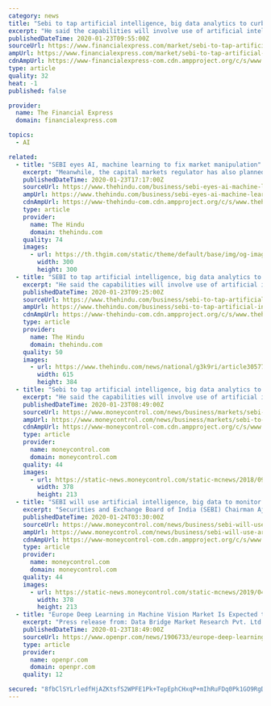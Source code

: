 ```yaml
---
category: news
title: "Sebi to tap artificial intelligence, big data analytics to curb market manipulations, says Chairman Ajay Tyagi"
excerpt: "He said the capabilities will involve use of artificial intelligence, machine learning, big data analytics and natural language processing tools to spot market manipulation. The new plan involves creating a “data lake” project to augment analytical capabilities, he said while speaking at the National Institute of Securities Markets at ..."
publishedDateTime: 2020-01-23T09:55:00Z
sourceUrl: https://www.financialexpress.com/market/sebi-to-tap-artificial-intelligence-big-data-analytics-to-curb-market-manipulations-says-chairman-ajay-tyagi/1832721/
ampUrl: https://www.financialexpress.com/market/sebi-to-tap-artificial-intelligence-big-data-analytics-to-curb-market-manipulations-says-chairman-ajay-tyagi/1832721/lite/
cdnAmpUrl: https://www-financialexpress-com.cdn.ampproject.org/c/s/www.financialexpress.com/market/sebi-to-tap-artificial-intelligence-big-data-analytics-to-curb-market-manipulations-says-chairman-ajay-tyagi/1832721/lite/
type: article
quality: 32
heat: -1
published: false

provider:
  name: The Financial Express
  domain: financialexpress.com

topics:
  - AI

related:
  - title: "SEBI eyes AI, machine learning to fix market manipulation"
    excerpt: "Meanwhile, the capital markets regulator has also planned a ‘data lake’ project using tools like machine learning, artificial intelligence and big data analysis among other things. Data lake refers to a repository of data that is stored in a very raw or unstructured manner. “Use of advanced technological tools such as artificial ..."
    publishedDateTime: 2020-01-23T17:17:00Z
    sourceUrl: https://www.thehindu.com/business/sebi-eyes-ai-machine-learning-to-fix-market-manipulation/article30636862.ece
    ampUrl: https://www.thehindu.com/business/sebi-eyes-ai-machine-learning-to-fix-market-manipulation/article30636862.ece/amp/
    cdnAmpUrl: https://www-thehindu-com.cdn.ampproject.org/c/s/www.thehindu.com/business/sebi-eyes-ai-machine-learning-to-fix-market-manipulation/article30636862.ece/amp/
    type: article
    provider:
      name: The Hindu
      domain: thehindu.com
    quality: 74
    images:
      - url: https://th.thgim.com/static/theme/default/base/img/og-image.jpg
        width: 300
        height: 300
  - title: "SEBI to tap artificial intelligence, big data analytics to curb market manipulations"
    excerpt: "He said the capabilities will involve use of artificial intelligence, machine learning, big data analytics and natural language processing tools to spot market manipulation. The new plan involves creating a “data lake” project to augment analytical capabilities, he said while speaking at the Speaking at the National Institute of Securities ..."
    publishedDateTime: 2020-01-23T09:25:00Z
    sourceUrl: https://www.thehindu.com/business/sebi-to-tap-artificial-intelligence-big-data-analytics-to-curb-market-manipulations/article30633040.ece
    ampUrl: https://www.thehindu.com/business/sebi-to-tap-artificial-intelligence-big-data-analytics-to-curb-market-manipulations/article30633040.ece/amp/
    cdnAmpUrl: https://www-thehindu-com.cdn.ampproject.org/c/s/www.thehindu.com/business/sebi-to-tap-artificial-intelligence-big-data-analytics-to-curb-market-manipulations/article30633040.ece/amp/
    type: article
    provider:
      name: The Hindu
      domain: thehindu.com
    quality: 50
    images:
      - url: https://www.thehindu.com/news/national/g3k9ri/article30577966.ece/ALTERNATES/LANDSCAPE_615/16THSEBI
        width: 615
        height: 384
  - title: "Sebi to tap artificial intelligence, big data analytics to curb market manipulations: Ajay Tyagi"
    excerpt: "He said the capabilities will involve use of artificial intelligence, machine learning , big data analytics and natural language processing tools to spot market manipulation. The new plan involves creating a \"data lake\" project to augment analytical ..."
    publishedDateTime: 2020-01-23T08:49:00Z
    sourceUrl: https://www.moneycontrol.com/news/business/markets/sebi-to-tap-artificial-intelligence-big-data-analytics-to-curb-market-manipulations-ajay-tyagi-4849461.html
    ampUrl: https://www.moneycontrol.com/news/business/markets/sebi-to-tap-artificial-intelligence-big-data-analytics-to-curb-market-manipulations-ajay-tyagi-4849461.html/amp
    cdnAmpUrl: https://www-moneycontrol-com.cdn.ampproject.org/c/s/www.moneycontrol.com/news/business/markets/sebi-to-tap-artificial-intelligence-big-data-analytics-to-curb-market-manipulations-ajay-tyagi-4849461.html/amp
    type: article
    provider:
      name: moneycontrol.com
      domain: moneycontrol.com
    quality: 44
    images:
      - url: https://static-news.moneycontrol.com/static-mcnews/2018/09/2018-09-24T142126Z_1_LYNXNPEE8N15X_RTROPTP_2_USA-TRADE-MEXICO-SIEMENS-378x213.jpg
        width: 378
        height: 213
  - title: "SEBI will use artificial intelligence, big data to monitor market manipulations, says Ajay Tyagi"
    excerpt: "Securities and Exchange Board of India (SEBI) Chairman Ajay Tyagi on January 23 said the regulator will adopt artificial intelligence (AI), machine learning (ML), big data analytics and natural language processing tools to monitor and analyse spot market manipulation, PTI reported. \"Catching malpractices in the market using the standard tools ..."
    publishedDateTime: 2020-01-24T03:30:00Z
    sourceUrl: https://www.moneycontrol.com/news/business/sebi-will-use-artificial-intelligence-big-data-to-monitor-market-manipulations-says-ajay-tyagi-4853021.html
    ampUrl: https://www.moneycontrol.com/news/business/sebi-will-use-artificial-intelligence-big-data-to-monitor-market-manipulations-says-ajay-tyagi-4853021.html/amp
    cdnAmpUrl: https://www-moneycontrol-com.cdn.ampproject.org/c/s/www.moneycontrol.com/news/business/sebi-will-use-artificial-intelligence-big-data-to-monitor-market-manipulations-says-ajay-tyagi-4853021.html/amp
    type: article
    provider:
      name: moneycontrol.com
      domain: moneycontrol.com
    quality: 44
    images:
      - url: https://static-news.moneycontrol.com/static-mcnews/2019/04/Adani_logo-378x213.jpg
        width: 378
        height: 213
  - title: "Europe Deep Learning in Machine Vision Market Is Expected to Reach Usd 104.59 Million"
    excerpt: "Press release from: Data Bridge Market Research Pvt. Ltd. Europe Deep Learning in Machine Vision Market,By Application (Image Classification, Optical Character Recognition, Bar Code Detection, Anomaly Detection), By End-User (Automotive, Electronics, Food & Beverage, Healthcare, Aerospace & Defense, Others), ByGeography (Germany, France ..."
    publishedDateTime: 2020-01-23T18:49:00Z
    sourceUrl: https://www.openpr.com/news/1906733/europe-deep-learning-in-machine-vision-market-is-expected
    type: article
    provider:
      name: openpr.com
      domain: openpr.com
    quality: 12

secured: "8fbClSYLrledfHjAZKtsfS2WPFE1Pk+TepEphCHxqP+mIhRuFDq0Pk1GO9RgDrPMbOSFb+HRyVOoxcxXsLIZvy7qXOwjT9D2x9Z70WTkJfD6h1z93Sg2GhBVGnaN25yl0xFZxSJAZA8k2IIiY+ycm8SrIyhyqUN3m9hZ0QaF2K+7PWovhXQYV+Wb+QAmg004Gd3dZ9IAv9GOgEaWTYvSMlb6pYpjR+kqOcMJ9hK7eeVYzPSSHttB21DGdaCTgYp21Uu+sh1yLoh5nMqj+veq/1RzFSRQDWzGypvqJzVXL5AS2fLe7tYDqXWBZw3s9qOkl2nGxLdK+HE8/7/1JIFGrP9qmcJr0aCRbYoOBRBUTEokt9hUJPrhSDwLxPM07t06t60VqJYRt8jikrnUe015BCnstPaeHe3WdfBkeFe2KADBPo5BQ3mCMzZFrwx9DEaMIpOlBpZBiKCZaa+AMUZkCVG+AdmqLwXRsdnTj91B06w=;gtKMLzi0ckvoQTsTufZ3Ww=="
---
```


